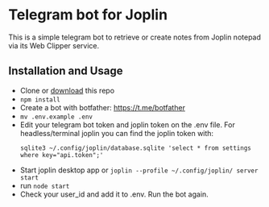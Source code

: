 # Telegram bot for Joplin

This is a simple telegram bot to retrieve or create notes from Joplin notepad via its Web Clipper service.

## Installation and Usage

- Clone or [download](https://github.com/matheusfillipe/telegram-bot-for-joplin/archive/refs/heads/master.zip) this repo
- `npm install`
- Create a bot with botfather: https://t.me/botfather
- `mv .env.example .env` 
- Edit your telegram bot token and joplin token on the .env file. For
    headless/terminal joplin you can find the joplin token with:
    ```
    sqlite3 ~/.config/joplin/database.sqlite 'select * from settings where key="api.token";'
    ```
- Start joplin desktop app or `joplin --profile ~/.config/joplin/ server start`
- run `node start`
- Check your user_id and add it to .env. Run the bot again.
